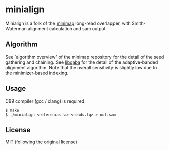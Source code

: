 # minialign

Minialign is a fork of the [minimap](https://github.com/lh3/minimap) long-read overlapper, with Smith-Waterman alignment calculation and sam output.

## Algorithm

See `algorithm overview' of the minimap repository for the detail of the seed gathering and chaining. See [libgaba](https://github.com/ocxtal/libgaba) for the detail of the adaptive-banded alignment algorithm. Note that the overall sensitivity is slightly low due to the minimizer-based indexing.

## Usage

C99 compiler (gcc / clang) is required.

```
$ make
$ ./minialign <reference.fa> <reads.fq> > out.sam
```

## License

MIT (following the original license)
